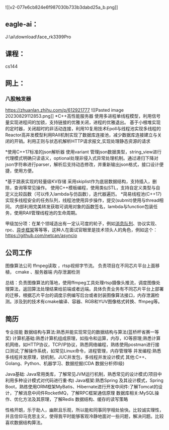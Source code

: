 ![[v2-077e6cb824e6f987030b733b3dabd25a_b.png]]


## eagle-ai：
J:\ai\download\face_rk3399Pro

## 课程：
cs144


## 网上：

### 八股触发器
https://zhuanlan.zhihu.com/p/612921777
![[Pasted image 20230829112853.png]]
*C++高性能服务器
使用多进程单线程模型，利用信号量实现进程间的加锁，支持链接的优雅关闭，进程的优雅退出。
基于小根堆实现的定时器，关闭超时的非活动连接，利用10复用技术Epoll与线程池实现多线程的Reactor高并发模型利用RAII机制实现了数据库连接池，减少数据库连接建立与关闭的开销。利用正则与状态机解析HTTP请求报文,实现处理静态资源的请求

*使用C++17标准的json解析器
使用variant 管理json数据类型，string_view进行代理模式明确只读语义，optional处理非侵入式异常处理机制。通过递归下降对json字符串进行parser，解析后支持动态修改，并重新输出json格式，接口设计便捷，使用方便。

*基于跳表实现的轻量级KV存储
采用skiplist作为底层数据结构，支持插入，删除，查询等常见操作。
使用C++模板编程，使用类似STL，支持自定义类型与自定义比较函数（可以传入lambda与仿函数），迭代器遍历。
*简易线程池(C++17)
实现多线程安全的任务队列，线程池使用异步操作，提交(submit)使用与thread相同。
内部利用完美转发获取可调用对象的函数签名，lambda与function包装任务，使用RAII管理线程池的生命周期。


甲级加分项：在某个领域造出有一定认可度的轮子，例如[消息队列](https://www.zhihu.com/search?q=%E6%B6%88%E6%81%AF%E9%98%9F%E5%88%97&search_source=Entity&hybrid_search_source=Entity&hybrid_search_extra=%7B%22sourceType%22%3A%22answer%22%2C%22sourceId%22%3A%223157724436%22%7D)、协议实现、rpc、[异步框架](https://www.zhihu.com/search?q=%E5%BC%82%E6%AD%A5%E6%A1%86%E6%9E%B6&search_source=Entity&hybrid_search_source=Entity&hybrid_search_extra=%7B%22sourceType%22%3A%22answer%22%2C%22sourceId%22%3A%223157724436%22%7D)等等等，这种人在面试官眼里是技术领头人的角色，例如这个：https://github.com/netcan/asyncio


## 公司工作
图像算法公司
ffmpeg读取 ，rtsp视频字节流。
负责项目在不同芯片平台上面移植，
cmake 、服务器端
内存泄漏检测

总结：负责图像算法的落地，使用ffmpeg工具处理rtsp摄像头推流，调度图像处理算法，返回算法处理结果给前端或者远端。具体负责业务有不同芯片平台上部署的迁移，根据芯片平台的调度示例编写后台或者封装图像算法接口，内存泄漏检测。涉及到的技术有cmake编译、容器、RGB和YUV图像格式转换、ffmpeg等。










## 简历
专业技能
数据结构与算法:熟悉并能实现常见的数据结构与算法(蓝桥杯省赛一等奖)
计算机基础:熟悉计算机组成原理，如指令和运算，内存，IO等原理;熟悉计算机网络，如HTTP协议，TCP/IP协议，熟悉网络编程，熟练使用postman进行接口测试;了解操作系统，如常见Linux命令，进程管理，内存管理等
并发编程:熟悉多线程并发原理，锁机制，JUC并发包，多线程并发设计模式
其他:C++、Golang、Python、机器学习、数据挖掘(CDA 数据分析师I级)

Java基础: Java常用类库，了解常见JVM运行机制，熟悉常见的设计模式(项目中利用多种设计模式对代码进行重·构)
Java框架:熟悉Spring 及其设计模式，Spring Boot，熟练使用ORM框架MyBatis、Hibernate进行开发中间件:了解Tomcat的设计，了解消息中间件RocketMQ，了解RPC框架通信原理
数据库相关:MySQL操作、优化方法及其原理，了解Redis 数据结构、缓存的读写策略




性格开朗，乐于助人，幽默且乐观，所以能和同事同学相处愉快。比较诚实理性，并且信仰马克思主义，使得我平时能够客观冷静地面对一些问题，解决问题。比较喜欢数据结构算法。